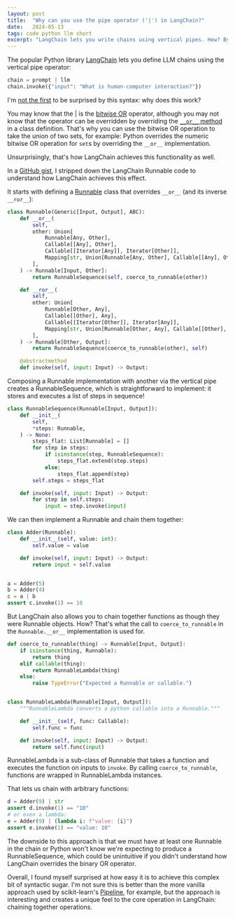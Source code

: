 ```yaml
---
layout: post
title:  "Why can you use the pipe operator ('|') in LangChain?"
date:   2024-05-13
tags: code python llm short
excerpt: "LangChain lets you write chains using vertical pipes. How? By overriding __or__."
---
```


The popular Python library [LangChain](https://python.langchain.com/v0.1/docs/get_started/quickstart/) lets you define LLM chains using the vertical pipe operator:

```python
chain = prompt | llm
chain.invoke({"input": "What is human-computer interaction?"})
```

I'm [not the first](https://www.reddit.com/r/LangChain/comments/175edd4/how_does_the_pipe_symbol_work_in_python_from_this/) to be surprised by this syntax: why does this work?

You may know that the | is the [bitwise OR](https://stackoverflow.com/a/77141519/4146714) operator, although you may not know that the operator can be overridden by overriding the [`__or__` method](https://docs.python.org/3/reference/datamodel.html#emulating-numeric-types) in a class definition.
That's why you can use the bitwise OR operation to take the union of two sets, for example: Python overrides the numeric bitwise OR operation for `set`s by overriding the `__or__` implementation.

Unsurprisingly, that's how LangChain achieves this functionality as well.

In a [GitHub gist](https://gist.github.com/levon003/42c33f505262d19306afb8eca24f6c25), I stripped down the LangChain Runnable code to understand how LangChain achieves this effect.

It starts with defining a [Runnable](https://github.com/langchain-ai/langchain/blob/f92006de3ce2ef6795c9a3f5bc798a8d2fa02bb7/libs/core/langchain_core/runnables/base.py) class that overrides `__or__` (and its inverse `__ror__`):

```python
class Runnable(Generic[Input, Output], ABC):
    def __or__(
        self,
        other: Union[
            Runnable[Any, Other],
            Callable[[Any], Other],
            Callable[[Iterator[Any]], Iterator[Other]],
            Mapping[str, Union[Runnable[Any, Other], Callable[[Any], Other], Any]],
        ],
    ) -> Runnable[Input, Other]:
        return RunnableSequence(self, coerce_to_runnable(other))

    def __ror__(
        self,
        other: Union[
            Runnable[Other, Any],
            Callable[[Other], Any],
            Callable[[Iterator[Other]], Iterator[Any]],
            Mapping[str, Union[Runnable[Other, Any], Callable[[Other], Any], Any]],
        ],
    ) -> Runnable[Other, Output]:
        return RunnableSequence(coerce_to_runnable(other), self)

    @abstractmethod
    def invoke(self, input: Input) -> Output:
```

Composing a Runnable implementation with another via the vertical pipe creates a RunnableSequence, which is straightforward to implement: it stores and executes a list of steps in sequence!

```python
class RunnableSequence(Runnable[Input, Output]):
    def __init__(
        self,
        *steps: Runnable,
    ) -> None:
        steps_flat: List[Runnable] = []
        for step in steps:
            if isinstance(step, RunnableSequence):
                steps_flat.extend(step.steps)
            else:
                steps_flat.append(step)
        self.steps = steps_flat

    def invoke(self, input: Input) -> Output:
        for step in self.steps:
            input = step.invoke(input)
```

We can then implement a Runnable and chain them together:

```python
class Adder(Runnable):
    def __init__(self, value: int):
        self.value = value

    def invoke(self, input: Input) -> Output:
        return input + self.value


a = Adder(5)
b = Adder(4)
c = a | b
assert c.invoke(1) == 10
```

But LangChain also allows you to chain together functions as though they were Runnable objects. How? That's what the call to `coerce_to_runnable` in the `Runnable.__or__` implementation is used for.

```python
def coerce_to_runnable(thing) -> Runnable[Input, Output]:
    if isinstance(thing, Runnable):
        return thing
    elif callable(thing):
        return RunnableLambda(thing)
    else:
        raise TypeError("Expected a Runnable or callable.")


class RunnableLambda(Runnable[Input, Output]):
    """RunnableLambda converts a python callable into a Runnable."""

    def __init__(self, func: Callable):
        self.func = func

    def invoke(self, input: Input) -> Output:
        return self.func(input)
```

RunnableLambda is a sub-class of Runnable that takes a function and executes the function on inputs to `invoke`. By calling `coerce_to_runnable`, functions are wrapped in RunnableLambda instances.

That lets us chain with arbitrary functions:

```python
d = Adder(9) | str
assert d.invoke(1) == "10"
# or even a lambda:
e = Adder(9) | (lambda i: f"value: {i}")
assert e.invoke(1) == "value: 10"
```

The downside to this approach is that we must have at least one Runnable in the chain or Python won't know we're expecting to produce a RunnableSequence, which could be unintuitive if you didn't understand how LangChain overrides the binary OR operator.

Overall, I found myself surprised at how easy it is to achieve this complex bit of syntactic sugar. I'm not sure this is better than the more vanilla approach used by scikit-learn's [Pipeline](https://scikit-learn.org/stable/modules/generated/sklearn.pipeline.Pipeline.html), for example, but the approach is interesting and creates a unique feel to the core operation in LangChain: chaining together operations.
